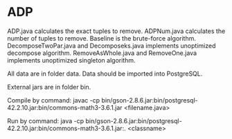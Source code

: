 # ADP

ADP.java calculates the exact tuples to remove. ADPNum.java calculates the number of tuples to remove. Baseline is the brute-force algorithm. DecomposeTwoPar.java and Decomposeks.java implements unoptimized decompose algorithm. RemoveAsWhole.java and RemoveOne.java implements unoptimized singleton algorithm. 

All data are in folder data. Data should be imported into PostgreSQL.

External jars are in folder bin.

Compile by command:
    javac -cp bin/gson-2.8.6.jar:bin/postgresql-42.2.10.jar:bin/commons-math3-3.6.1.jar <filename.java>
    
Run by command:
    java -cp bin/gson-2.8.6.jar:bin/postgresql-42.2.10.jar:bin/commons-math3-3.6.1.jar:. \<classname\>
  
